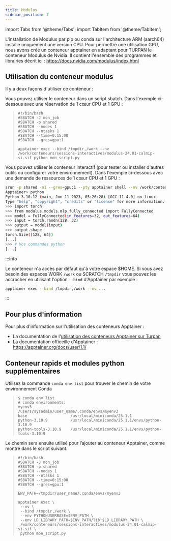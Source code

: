 ```yaml
---
title: Modulus
sidebar_position: 7
---
```


import Tabs from '@theme/Tabs';
import TabItem from '@theme/TabItem';


L'installation de Modulus par pip ou conda sur l'architecture ARM (aarch64) installe uniquement une version CPU. Pour permettre une utilisation GPU, nous avons créé un conteneur apptainer en adaptant pour TURPAN le conteneur Modulus de Nvidia. Il contient l'ensemble des programmes et librairies décrit ici : https://docs.nvidia.com/modulus/index.html

## Utilisation du conteneur modulus

Il y a deux façons d'utiliser ce conteneur :

<Tabs>
<TabItem label="Mode sbatch" value="sbatch" default>

Vous pouvez utiliser le conteneur dans un script sbatch. Dans l'exemple ci-dessous avec une réservation de 1 cœur CPU et 1 GPU :

>```
>#!/bin/bash
>#SBATCH -J mon_job
>#SBATCH -p shared
>#SBATCH --nodes 1
>#SBATCH --ntasks 1
>#SBATCH --time=0:15:00
>#SBATCH --gres=gpu:1
>
>apptainer exec --bind /tmpdir,/work --nv /work/conteneurs/sessions-interactives/modulus-24.01-calmip-si.sif python mon_script.py
>```

</TabItem>
<TabItem label="Mode interractif" value="interractif" default>

Vous pouvez utiliser le conteneur interactif (pour tester ou installer d'autres outils ou configurer votre environnement). Dans l'exemple ci-dessous avec une demande de ressources de 1 cœur CPU et 1 GPU :

```bash
srun -p shared -n1 --gres=gpu:1 --pty apptainer shell --nv /work/conteneurs/sessions-interactives/modulus-24.01-calmip-si.sif
Apptainer> python
Python 3.10.12 (main, Jun 11 2023, 05:26:28) [GCC 11.4.0] on linux
Type "help", "copyright", "credits" or "license" for more information.
>>> import torch
>>> from modulus.models.mlp.fully_connected import FullyConnected
>>> model = FullyConnected(in_features=32, out_features=64)
>>> input = torch.randn(128, 32)
>>> output = model(input)
>>> output.shape
torch.Size([128, 64])
[...]
>>> # Vos commandes python
[...]
```

</TabItem>
</Tabs>

:::info

Le conteneur n'a accès par défaut qu'à votre espace $HOME. Si vous avez besoin des espaces WORK `/work` ou SCRATCH `/tmpdir` vous pouvez les accrocher en utilisant l'option `--bind` d'Apptainer par exemple :

```bash
apptainer exec --bind /tmpdir,/work --nv ...
```

:::

## Pour plus d'information

Pour plus d'information sur l'utilisation des conteneurs Apptainer :

* La documentation de l'[utilisation des conteneurs Apptainer sur Turpan](../apptainer.md)
* La documentation officeille d'Apptainer : https://apptainer.org/docs/user/1.1/


## Conteneur rapids et modules python supplémentaires
Utilisez la commande `conda env list` pour trouver le chemin de votre environnement Conda
>```
>$ conda env list 
># conda environments:
>myenv3                 /users/sysadmin/user_name/.conda/envs/myenv3
>base                   /usr/local/miniconda/25.1.1
>python-3.10.9          /usr/local/miniconda/25.1.1/envs/python-3.10.9
>python-tools-3.10.9    /usr/local/miniconda/25.1.1/envs/python-tools-3.10.9
>```

Le chemin sera ensuite utilisé pour l’ajouter au conteneur Apptainer, comme montré dans le script suivant.

>```
>#!/bin/bash
>#SBATCH -J mon_job
>#SBATCH -p shared
>#SBATCH --nodes 1
>#SBATCH --ntasks 1
>#SBATCH --time=0:15:00
>#SBATCH --gres=gpu:1
>
>ENV_PATH=/tmpdir/user_name/.conda/envs/myenv3
>
>apptainer exec \
>  --nv \
>  --bind /tmpdir,/work \
>  --env PYTHONUSERBASE=$ENV_PATH \
>  --env LD_LIBRARY_PATH=$ENV_PATH/lib:$LD_LIBRARY_PATH \
>  /work/conteneurs/sessions-interactives/modulus-24.01-calmip-si.sif \
>  python mon_script.py
>```